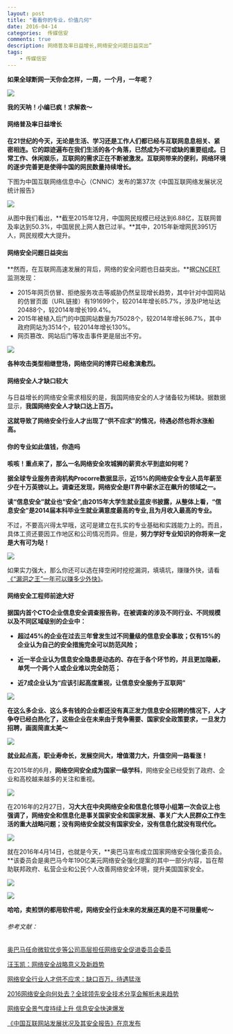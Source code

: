 ```yaml
---  
layout: post  
title: "看看你的专业，价值几何"
date: 2016-04-14
categories:  传媒信安     
comments: true
description: 网络普及率日益增长,网络安全问题日益突出”
tags:
    - 传媒信安
---  
```

**如果全球断网一天你会怎样，一周，一个月，一年呢？**

![](http://127.0.0.1:4000//resources/images/tt1.png) 

**我的天呐！小编已疯！求解救～**


#### 网络普及率日益增长

**在21世纪的今天，无论是生活、学习还是工作人们都已经与互联网息息相关、紧密相连。它的踪迹遍布在我们生活的各个角落，已然成为不可或缺的重要组成。日常工作、休闲娱乐，互联网的需求正在不断被激发。互联网带来的便利，网络环境的逐步完善更是使得中国的网民数量持续增长。**

下图为中国互联网络信息中心（CNNIC）发布的第37次《中国互联网络发展状况统计报告》

![](http://127.0.0.1:4000//resources/images/tt2.png) 

从图中我们看出，**截至2015年12月，中国网民规模已经达到6.88亿，互联网普及率达到50.3%，中国居民上网人数已过半。**其中，2015年新增网民3951万人，网民规模大大提升。

#### 网络安全问题日益突出

**然而，在互联网高速发展的背后，网络的安全问题也日益突出。**据[CNCERT](http://www.cert.org.cn/publish/main/index.html)监测发现：

- 2015年网页仿冒、拒绝服务攻击等威胁仍然呈现增长趋势，其中针对中国网站的仿冒页面（URL链接）有191699个，较2014年增长85.7%，涉及IP地址达20488个，较2014年增长199.4%。
- 2015年被植入后门的中国网站数量为75028个，较2014年增长86.7%，其中政府网站为3514个，较2014年增长130%。
- 网页篡改、网站后门等攻击事件更是层出不穷。

![](http://127.0.0.1:4000//resources/images/tt3.png) 

**各种攻击类型相继登场，网络空间的博弈已经愈演愈烈。**


#### 网络安全人才缺口较大

与日益增长的网络安全需求相反的是，我国网络安全的人才储备较为稀缺。据数据显示，**我国网络安全人才缺口达上百万。**

**这就导致了网络安全行业人才出现了“供不应求”的情况，待遇必然也将水涨船高。**


#### 你的专业如此值钱，你造吗

**咳咳！重点来了，那么一名网络安全攻城狮的薪资水平到底如何呢？**

**据全球专业服务咨询机构Procorre数据显示，近15%的网络安全专业人员年薪至少在十万英镑以上。调查还发现，网络安全是IT界中薪水正在飙升的领域之一。**

**读“信息安全”就业也“安全”,由2015年大学生就业蓝皮书披露，从整体上看，“信息安全”是2014届本科毕业生就业满意度最高的专业,且为月收入最高的专业。**

不过，不要高兴得太早哦，这可是建立在扎实的专业基础和实践能力上的。而且，具体工资还要因工作地区和公司情况而异。但是，**努力学好专业知识的你将来一定是大有可为哒！**


![](http://127.0.0.1:4000//resources/images/tt4.gif) 

如果实力强大，那么你还可以选在择空闲时挖挖漏洞，填填坑，赚赚外快，请看[《“漏洞之王”一年可以赚多少外快》](http://bobao.360.cn/news/detail/2922.html)。

#### 网络安全工程师前途大好

**据国内首个CTO企业信息安全调查报告称，在被调查的涉及不同行业、不同规模以及不同区域级别的企业中：**
 
- **超过45%的企业在过去三年曾发生过不同量级的信息安全事故；仅有15%的企业认为自己的安全措施完全可以防范风险；**

- **近一半企业认为信息安全隐患是动态的、存在于各个环节的，并且更加隐蔽，单凭一个两个人或企业难以完全防范；**

- **近7成企业认为“应该引起高度重视，让信息安全服务于互联网”**

![](http://127.0.0.1:4000//resources/images/tt5.png) 

**在这么多企业、这么多有钱的企业都还没有真正发力信息安全招聘的情况下，人才争夺已经白热化了，这些企业在未来由于竞争需要、国家安全政策要求，一旦发力招聘，画面简直太美～**


![](http://127.0.0.1:4000//resources/images/tt5.jpg) 

**就业起点高，职业寿命长，发展空间大，增值潜力大，升值空间一路看涨！**

在2015年的6月，**网络空间安全成为国家一级学科**，网络安全已经受到了政府、企业和高校越来越多的关注和重视。

![](http://127.0.0.1:4000//resources/images/tt6.jpg) 

在2016年的2月27日，**习大大在中央网络安全和信息化领导小组第一次会议上也强调了，网络安全和信息化是事关国家安全和国家发展、事关广大人民群众工作生活的重大战略问题；没有网络安全就没有国家安全，没有信息化就没有现代化。**

![](http://127.0.0.1:4000//resources/images/tt7.jpg) 

就在2016年4月14日，也就是今天，**奥巴马宣布成立国家网络安全强化委员会。**该委员会是奥巴马今年190亿美元网络安全强化提案的其中一部分内容，旨在帮助联邦政府、私营企业和公民个人改善网络安全环境，提升美国国家安全。

![](http://127.0.0.1:4000//resources/images/tt8.png) 

![](http://127.0.0.1:4000//resources/images/tt9.jpg) 


**哈哈，卖煎饼的都用软件呢，网络安全行业未来的发展还真的是不可限量呢～**


###### 参考文献：

[奥巴马任命微软优步等公司高层担任网络安全促进委员会委员](http://www.cnbeta.com/articles/492381.htm)

[汪玉凯：网络安全战略意义及新趋势](http://www.legaldaily.com.cn/zt/content/2016-04/13/content_6585262.htm)

[网络安全行业人才供不应求：缺口百万，待遇猛涨](http://tech.huanqiu.com/internet/2015-10/7748978.html)

[2016网络安全向何处去？全球领先安全技术分享会解析未来趋势](http://news.sina.com.cn/o/2016-04-12/doc-ifxrckae7826570.shtml)

[网络安全景气度持续上升 信息安全快速爆发](http://mt.sohu.com/20160413/n444049134.shtml)

[《中国互联网站发展状况及其安全报告》在京发布](http://tech.163.com/16/0320/15/BIK212JA00094P25.html)